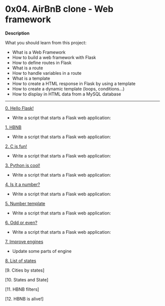 0x04. AirBnB clone - Web framework
=======

**Description**

What you should learn from this project:

- What is a Web Framework
- How to build a web framework with Flask
- How to define routes in Flask
- What is a route
- How to handle variables in a route
- What is a template
- How to create a HTML response in Flask by using a template
- How to create a dynamic template (loops, conditions…)
- How to display in HTML data from a MySQL database

_________________________________________________________________________________________________________________________________________________________________________

[0. Hello Flask!](https://github.com/AbiollaghJames/AirBnB_clone_v2/blob/master/web_flask/0-hello_route.py)

- Write a script that starts a Flask web application:

[1. HBNB](https://github.com/AbiollaghJames/AirBnB_clone_v2/blob/master/web_flask/1-hbnb_route.py)

- Write a script that starts a Flask web application:

[2. C is fun!](https://github.com/AbiollaghJames/AirBnB_clone_v2/blob/master/web_flask/2-c_route.py)

- Write a script that starts a Flask web application:

[3. Python is cool!](https://github.com/AbiollaghJames/AirBnB_clone_v2/blob/master/web_flask/3-python_route.py)

- Write a script that starts a Flask web application:

[4. Is it a number?](https://github.com/AbiollaghJames/AirBnB_clone_v2/blob/master/web_flask/4-number_route.py)

- Write a script that starts a Flask web application:

[5. Number template](https://github.com/AbiollaghJames/AirBnB_clone_v2/blob/master/web_flask/5-number_template.py)

- Write a script that starts a Flask web application:

[6. Odd or even?](https://github.com/AbiollaghJames/AirBnB_clone_v2/blob/master/web_flask/6-number_odd_or_even.py)

- Write a script that starts a Flask web application:

[7. Improve engines](https://github.com/AbiollaghJames/AirBnB_clone_v2/tree/master/models/engine)

- Update some parts of engine

[8. List of states](https://github.com/AbiollaghJames/AirBnB_clone_v2/blob/master/web_flask/7-states_list.py)

[9. Cities by states]

[10. States and State]

[11. HBNB filters]

[12. HBNB is alive!]
